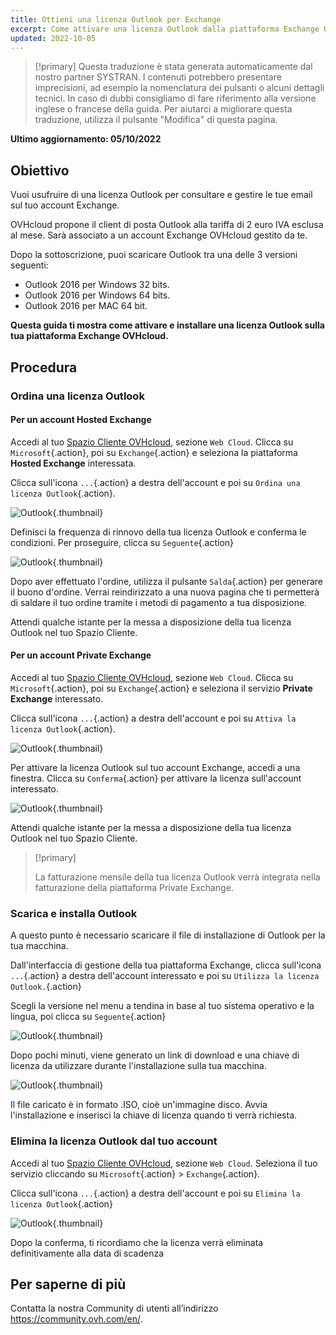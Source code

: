 ```yaml
---
title: Ottieni una licenza Outlook per Exchange
excerpt: Come attivare una licenza Outlook dalla piattaforma Exchange OVHcloud e installarla
updated: 2022-10-05
---
```


> [!primary]
> Questa traduzione è stata generata automaticamente dal nostro partner SYSTRAN. I contenuti potrebbero presentare imprecisioni, ad esempio la nomenclatura dei pulsanti o alcuni dettagli tecnici. In caso di dubbi consigliamo di fare riferimento alla versione inglese o francese della guida. Per aiutarci a migliorare questa traduzione, utilizza il pulsante "Modifica" di questa pagina.
>

**Ultimo aggiornamento: 05/10/2022**

## Obiettivo

Vuoi usufruire di una licenza Outlook per consultare e gestire le tue email sul tuo account Exchange.

OVHcloud propone il client di posta Outlook alla tariffa di 2 euro IVA esclusa al mese. Sarà associato a un account Exchange OVHcloud gestito da te.

Dopo la sottoscrizione, puoi scaricare Outlook tra una delle 3 versioni seguenti:

- Outlook 2016 per Windows 32 bits.
- Outlook 2016 per Windows 64 bits.
- Outlook 2016 per MAC 64 bit.

**Questa guida ti mostra come attivare e installare una licenza Outlook sulla tua piattaforma Exchange OVHcloud.**

## Procedura

### Ordina una licenza Outlook

#### Per un account Hosted Exchange

Accedi al tuo [Spazio Cliente OVHcloud](https://www.ovh.com/auth/?action=gotomanager&from=https://www.ovh.it/&ovhSubsidiary=it), sezione `Web Cloud`. Clicca su `Microsoft`{.action}, poi su `Exchange`{.action} e seleziona la piattaforma **Hosted Exchange** interessata.

Clicca sull'icona `...`{.action} a destra dell'account e poi su `Ordina una licenza Outlook`{.action}.

![Outlook](images/order-outlook01.png){.thumbnail}

Definisci la frequenza di rinnovo della tua licenza Outlook e conferma le condizioni. Per proseguire, clicca su `Seguente`{.action}

![Outlook](images/order-outlook02.png){.thumbnail}

Dopo aver effettuato l'ordine, utilizza il pulsante `Salda`{.action} per generare il buono d'ordine. Verrai reindirizzato a una nuova pagina che ti permetterà di saldare il tuo ordine tramite i metodi di pagamento a tua disposizione.

Attendi qualche istante per la messa a disposizione della tua licenza Outlook nel tuo Spazio Cliente.

#### Per un account Private Exchange

Accedi al tuo [Spazio Cliente OVHcloud](https://www.ovh.com/auth/?action=gotomanager&from=https://www.ovh.it/&ovhSubsidiary=it), sezione `Web Cloud`. Clicca su `Microsoft`{.action}, poi su `Exchange`{.action} e seleziona il servizio **Private Exchange** interessato.

Clicca sull'icona `...`{.action} a destra dell'account e poi su `Attiva la licenza Outlook`{.action}.

![Outlook](images/order-outlook03.png){.thumbnail}

Per attivare la licenza Outlook sul tuo account Exchange, accedi a una finestra. Clicca su `Conferma`{.action} per attivare la licenza sull'account interessato.

![Outlook](images/order-outlook04.png){.thumbnail}

Attendi qualche istante per la messa a disposizione della tua licenza Outlook nel tuo Spazio Cliente.

> [!primary]
>
> La fatturazione mensile della tua licenza Outlook verrà integrata nella fatturazione della piattaforma Private Exchange.
>

### Scarica e installa Outlook

A questo punto è necessario scaricare il file di installazione di Outlook per la tua macchina.

Dall'interfaccia di gestione della tua piattaforma Exchange, clicca sull'icona `...`{.action} a destra dell'account interessato e poi su `Utilizza la licenza Outlook.`{.action}

Scegli la versione nel menu a tendina in base al tuo sistema operativo e la lingua, poi clicca su `Seguente`{.action}

![Outlook](images/order-outlook05.png){.thumbnail}

Dopo pochi minuti, viene generato un link di download e una chiave di licenza da utilizzare durante l'installazione sulla tua macchina.

![Outlook](images/order-outlook06.png){.thumbnail}

Il file caricato è in formato .ISO, cioè un'immagine disco. Avvia l'installazione e inserisci la chiave di licenza quando ti verrà richiesta.

### Elimina la licenza Outlook dal tuo account

Accedi al tuo [Spazio Cliente OVHcloud](https://www.ovh.com/auth/?action=gotomanager&from=https://www.ovh.it/&ovhSubsidiary=it), sezione `Web Cloud`. Seleziona il tuo servizio cliccando su `Microsoft`{.action} > `Exchange`{.action}.

Clicca sull'icona `...`{.action} a destra dell'account e poi su `Elimina la licenza Outlook`{.action}

![Outlook](images/order-outlook07.png){.thumbnail}

Dopo la conferma, ti ricordiamo che la licenza verrà eliminata definitivamente alla data di scadenza

## Per saperne di più
  
Contatta la nostra Community di utenti all’indirizzo <https://community.ovh.com/en/>.